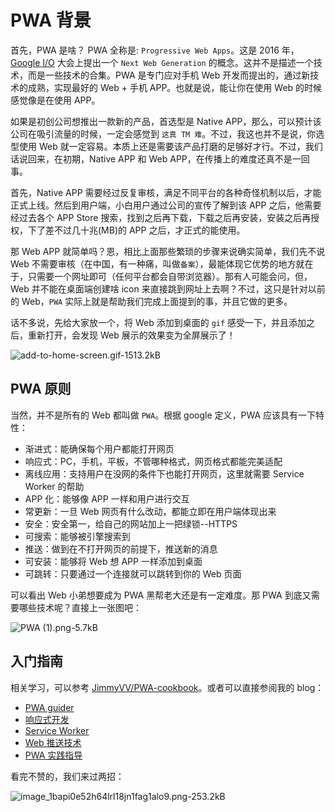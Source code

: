# PWA 背景



首先，PWA 是啥？ PWA 全称是: `Progressive Web Apps`。这是 2016 年，[Google I/O][1] 大会上提出一个 `Next Web Generation` 的概念。这并不是描述一个技术，而是一些技术的合集。PWA 是专门应对手机 Web 开发而提出的，通过新技术的成熟，实现最好的 Web + 手机 APP。也就是说，能让你在使用 Web 的时候感觉像是在使用 APP。

如果是初创公司想推出一款新的产品，首选型是 Native APP，那么，可以预计该公司在吸引流量的时候，一定会感觉到 `这真 TM 难`。不过，我这也并不是说，你选型使用 Web 就一定容易。本质上还是需要该产品打磨的足够好才行。不过，我们话说回来，在初期，Native APP 和 Web APP，在传播上的难度还真不是一回事。

首先，Native APP 需要经过反复审核，满足不同平台的各种奇怪机制以后，才能正式上线。然后到用户端，小白用户通过公司的宣传了解到该 APP 之后，他需要经过去各个 APP Store 搜索，找到之后再下载，下载之后再安装，安装之后再授权，下了差不过几十兆(MB)的 APP 之后，才正式的能使用。

那 Web APP 就简单吗？恩，相比上面那些繁琐的步骤来说确实简单，我们先不说 Web 不需要审核（在中国，有一种痛，叫做`备案`），最能体现它优势的地方就在于，只需要一个网址即可（任何平台都会自带浏览器）。那有人可能会问，但，Web 并不能在桌面端创建啥 icon 来直接跳到网址上去啊？不过，这只是针对以前的 Web，`PWA` 实际上就是帮助我们完成上面提到的事，并且它做的更多。

话不多说，先给大家放一个，将 Web 添加到桌面的 `gif` 感受一下，并且添加之后，重新打开，会发现 Web 展示的效果变为全屏展示了！

![add-to-home-screen.gif-1513.2kB][2]

## PWA 原则
当然，并不是所有的 Web 都叫做 `PWA`。根据 google 定义，PWA 应该具有一下特性：

 - 渐进式：能确保每个用户都能打开网页
 - 响应式：PC，手机，平板，不管哪种格式，网页格式都能完美适配
 - 离线应用：支持用户在没网的条件下也能打开网页，这里就需要 Service Worker 的帮助
 - APP 化：能够像 APP 一样和用户进行交互
 - 常更新：一旦 Web 网页有什么改动，都能立即在用户端体现出来
 - 安全：安全第一，给自己的网站加上一把绿锁--HTTPS
 - 可搜索：能够被引擎搜索到
 - 推送：做到在不打开网页的前提下，推送新的消息
 - 可安装：能够将 Web 想 APP 一样添加到桌面
 - 可跳转：只要通过一个连接就可以跳转到你的 Web 页面

可以看出 Web 小弟想要成为 PWA 黑帮老大还是有一定难度。那 PWA 到底又需要哪些技术呢？直接上一张图吧：

![PWA (1).png-5.7kB][3]

## 入门指南

相关学习，可以参考 [JimmyVV/PWA-cookbook][4]。或者可以直接参阅我的 blog：

 - [PWA guider][5]
 - [响应式开发][6]
 - [Service Worker][7]
 - [Web 推送技术][8]
 - [PWA 实践指导][9]

看完不赞的，我们来过两招：

![image_1bapi0e52h64lrl18jn1fag1alo9.png-253.2kB][10]


  [1]: https://www.youtube.com/watch?v=oujlrIZkyYY
  [2]: http://static.zybuluo.com/jimmythr/rf2bxrnma3b6utkcteqei6me/add-to-home-screen.gif
  [3]: http://static.zybuluo.com/jimmythr/n8goz81w0qlox2qod6g21tcb/PWA%20%281%29.png
  [4]: https://github.com/JimmyVV/PWA-cookbook/wiki/PWA-guider
  [5]: https://www.villainhr.com/page/2017/03/09/PWA%20%E8%83%8C%E6%99%AF
  [6]: https://www.villainhr.com/page/2017/03/09/%E5%93%8D%E5%BA%94%E5%BC%8F%E5%BC%80%E5%8F%91
  [7]: https://www.villainhr.com/page/2017/01/08/Service%20Worker%20%E5%85%A8%E9%9D%A2%E8%BF%9B%E9%98%B6
  [8]: https://www.villainhr.com/page/2017/01/08/Web%20%E6%8E%A8%E9%80%81%E6%8A%80%E6%9C%AF
  [9]: https://www.villainhr.com/page/2017/03/09/PWA%20%E5%85%B7%E4%BD%93%E5%AE%9E%E8%B7%B5
  [10]: http://static.zybuluo.com/jimmythr/14om1qvdr13dboy7vfmh6okx/image_1bapi0e52h64lrl18jn1fag1alo9.png
